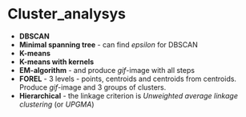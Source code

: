 # Cluster_analysys
* **DBSCAN**
* **Minimal spanning tree** - can find *epsilon* for DBSCAN
* **K-means**
* **K-means with kernels**
* **EM-algorithm** - and produce *gif*-image with all steps
* **FOREL** - 3 levels - points, centroids and centroids from centroids. Produce *gif*-image and 3 groups of clusters.
* **Hierarchical** - the linkage criterion is *Unweighted average linkage clustering* (or *UPGMA*)
